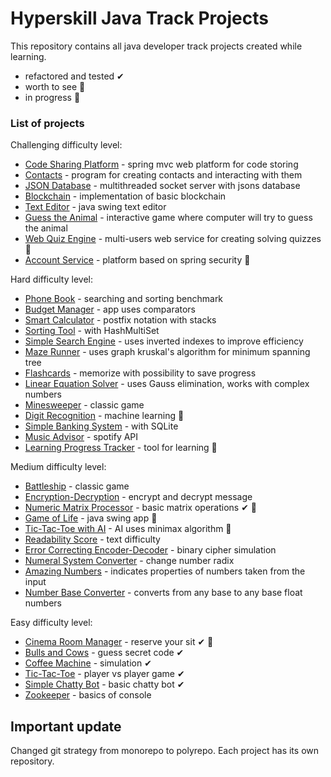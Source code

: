 # Hyperskill Java Track Projects

This repository contains all java developer track projects created while learning.
* refactored and tested ✔
* worth to see 💎
* in progress 🚧

### List of projects

Challenging difficulty level:
- [Code Sharing Platform] - spring mvc web platform for code storing
- [Contacts] - program for creating contacts and interacting with them
- [JSON Database] - multithreaded socket server with jsons database
- [Blockchain] - implementation of basic blockchain
- [Text Editor] - java swing text editor
- [Guess the Animal] - interactive game where computer will try to guess the animal
- [Web Quiz Engine] - multi-users web service for creating solving quizzes 🚧
- [Account Service] - platform based on spring security 💎

Hard difficulty level:
- [Phone Book] - searching and sorting benchmark
- [Budget Manager] - app uses comparators
- [Smart Calculator] - postfix notation with stacks
- [Sorting Tool] - with HashMultiSet
- [Simple Search Engine] - uses inverted indexes to improve efficiency
- [Maze Runner] - uses graph kruskal's algorithm for minimum spanning tree
- [Flashcards] - memorize with possibility to save progress
- [Linear Equation Solver] - uses Gauss elimination, works with complex numbers
- [Minesweeper] - classic game
- [Digit Recognition] - machine learning 🚧
- [Simple Banking System] - with SQLite
- [Music Advisor] - spotify API
- [Learning Progress Tracker] - tool for learning 🚧

Medium difficulty level:
- [Battleship] - classic game
- [Encryption-Decryption] - encrypt and decrypt message
- [Numeric Matrix Processor] - basic matrix operations ✔ 💎
- [Game of Life] - java swing app 🚧
- [Tic-Tac-Toe with AI] - AI uses minimax algorithm 🚧
- [Readability Score] - text difficulty
- [Error Correcting Encoder-Decoder] - binary cipher simulation
- [Numeral System Converter] - change number radix
- [Amazing Numbers] - indicates properties of numbers taken from the input
- [Number Base Converter] - converts from any base to any base float numbers

Easy difficulty level:
  - [Cinema Room Manager] - reserve your sit ✔ 💎
  - [Bulls and Cows] - guess secret code ✔
  - [Coffee Machine] - simulation ✔
  - [Tic-Tac-Toe] - player vs player game ✔
  - [Simple Chatty Bot] - basic chatty bot ✔
  - [Zookeeper] - basics of console

## Important update
Changed git strategy from monorepo to polyrepo.
Each project has its own repository.


<!-- easy -->
   [Cinema Room Manager]: https://github.com/iKinsure/hyperskill-java-cinema-room-manager
   [Bulls and Cows]: https://github.com/iKinsure/hyperskill-java-bulls-and-cows
   [Coffee Machine]: https://github.com/iKinsure/hyperskill-java-coffee-machine
   [Tic-Tac-Toe]: https://github.com/iKinsure/hyperskill-java-tic-tac-toe
   [Simple Chatty Bot]: https://github.com/iKinsure/hyperskill-java-simple-chatty-bot
   [Zookeeper]: https://github.com/iKinsure/hyperskill-java-zookeeper
   
<!-- medium -->
   [Battleship]: https://github.com/iKinsure/hyperskill-java-battleship
   [Encryption-Decryption]: https://github.com/iKinsure/hyperskill-java-encryption-decryption
   [Numeric Matrix Processor]: https://github.com/iKinsure/hyperskill-java-numeric-matrix-processor
   [Game of Life]: https://github.com/iKinsure/hyperskill-java-game-of-life
   [Tic-Tac-Toe with AI]: https://github.com/iKinsure/hyperskill-java-tic-tac-toe-with-ai
   [Readability Score]: https://github.com/iKinsure/hyperskill-java-readability-score
   [Error Correcting Encoder-Decoder]: https://github.com/iKinsure/hyperskill-java-error-correcting-encoder-decoder
   [Numeral System Converter]: https://github.com/iKinsure/hyperskill-java-numeral-system-converter
   [Amazing Numbers]: https://github.com/iKinsure/hyperskill-java-amazing-numbers
   [Number Base Converter]: https://github.com/iKinsure/hyperskill-java-number-base-converter
   
<!-- hard -->
   [Phone Book]: https://github.com/iKinsure/hyperskill-java-phone-book
   [Budget Manager]: https://github.com/iKinsure/hyperskill-java-budget-manager
   [Smart Calculator]: https://github.com/iKinsure/hyperskill-java-smart-calculator
   [Sorting Tool]: https://github.com/iKinsure/hyperskill-java-sorting-tool
   [Simple Search Engine]: https://github.com/iKinsure/hyperskill-java-simple-search-engine
   [Maze Runner]: https://github.com/iKinsure/hyperskill-java-maze-runner
   [Flashcards]: https://github.com/iKinsure/hyperskill-java-flashcards
   [Linear Equation Solver]: https://github.com/iKinsure/hyperskill-java-linear-equation-solver
   [Minesweeper]: https://github.com/iKinsure/hyperskill-java-minesweeper
   [Digit Recognition]: https://github.com/iKinsure/hyperskill-java-digit-recognition
   [Simple Banking System]: https://github.com/iKinsure/hyperskill-java-simple-banking-system
   [Music Advisor]: https://github.com/iKinsure/hyperskill-java-music-advisor
   [Learning Progress Tracker]: https://github.com/iKinsure/hyperskill-java-learning-progress-tracker

<!-- challenging -->
   [Code Sharing Platform]: https://github.com/iKinsure/hyperskill-java-code-sharing-platform
   [Contacts]: https://github.com/iKinsure/hyperskill-java-contacts
   [JSON Database]: https://github.com/iKinsure/hyperskill-java-json-database
   [Blockchain]: https://github.com/iKinsure/hyperskill-java-blockchain
   [Text Editor]: https://github.com/iKinsure/hyperskill-java-text-editor
   [Guess the Animal]: https://github.com/iKinsure/hyperskill-java-guess-the-animal
   [Web Quiz Engine]: https://github.com/iKinsure/hyperskill-java-web-quiz-engine
   [Account Service]: https://github.com/iKinsure/hyperskill-java-account-service
